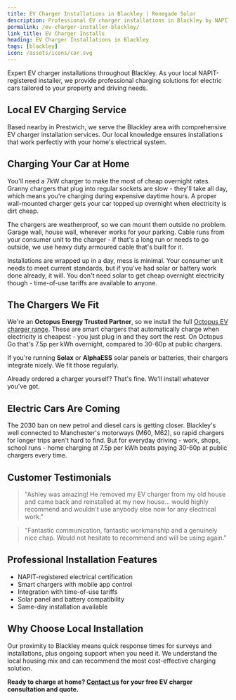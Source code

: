 ```yaml
---
title: EV Charger Installations in Blackley | Renegade Solar
description: Professional EV charger installations in Blackley by NAPIT-registered electrician. Smart charging solutions with solar integration available.
permalink: /ev-charger-installer-blackley/
link_title: EV Charger Installs
heading: EV Charger Installations in Blackley
tags: [blackley]
icon: /assets/icons/car.svg
---
```


Expert EV charger installations throughout Blackley. As your local NAPIT-registered installer, we provide professional charging solutions for electric cars tailored to your property and driving needs.

## Local EV Charging Service

Based nearby in Prestwich, we serve the Blackley area with comprehensive EV charger installation services. Our local knowledge ensures installations that work perfectly with your home's electrical system.

## Charging Your Car at Home

You'll need a 7kW charger to make the most of cheap overnight rates. Granny chargers that plug into regular sockets are slow - they'll take all day, which means you're charging during expensive daytime hours. A proper wall-mounted charger gets your car topped up overnight when electricity is dirt cheap.

The chargers are weatherproof, so we can mount them outside no problem. Garage wall, house wall, wherever works for your parking. Cable runs from your consumer unit to the charger - if that's a long run or needs to go outside, we use heavy duty armoured cable that's built for it.

Installations are wrapped up in a day, mess is minimal. Your consumer unit needs to meet current standards, but if you've had solar or battery work done already, it will. You don't need solar to get cheap overnight electricity though - time-of-use tariffs are available to anyone.

## The Chargers We Fit

We're an **Octopus Energy Trusted Partner**, so we install the full [Octopus EV charger range](https://octopus.energy/get-an-ev-charger/). These are smart chargers that automatically charge when electricity is cheapest - you just plug in and they sort the rest. On Octopus Go that's 7.5p per kWh overnight, compared to 30-60p at public chargers.

If you're running **Solax** or **AlphaESS** solar panels or batteries, their chargers integrate nicely. We fit those regularly.

Already ordered a charger yourself? That's fine. We'll install whatever you've got.

## Electric Cars Are Coming

The 2030 ban on new petrol and diesel cars is getting closer. Blackley's well connected to Manchester's motorways (M60, M62), so rapid chargers for longer trips aren't hard to find. But for everyday driving - work, shops, school runs - home charging at 7.5p per kWh beats paying 30-60p at public chargers every time.

## Customer Testimonials

> "Ashley was amazing! He removed my EV charger from my old house and came back and reinstalled at my new house... would highly recommend and wouldn't use anybody else now for any electrical work."

> "Fantastic communication, fantastic workmanship and a genuinely nice chap. Would not hesitate to recommend and will be using again."

## Professional Installation Features

- NAPIT-registered electrical certification
- Smart chargers with mobile app control
- Integration with time-of-use tariffs
- Solar panel and battery compatibility
- Same-day installation available

## Why Choose Local Installation

Our proximity to Blackley means quick response times for surveys and installations, plus ongoing support when you need it. We understand the local housing mix and can recommend the most cost-effective charging solution.

**Ready to charge at home? [Contact us](/contact/) for your free EV charger consultation and quote.**
